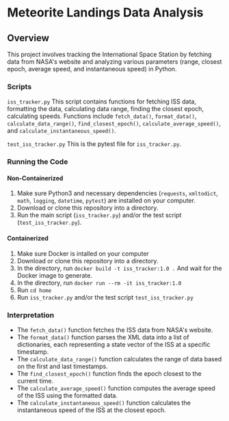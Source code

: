 # Meteorite Landings Data Analysis

## Overview

This project involves tracking the International Space Station by fetching data from NASA's website and analyzing various parameters (range, closest epoch, average speed, and instantaneous speed) in Python.

### Scripts
`iss_tracker.py`
This script contains functions for fetching ISS data, formatting the data, calculating data range, finding the closest epoch, calculating speeds. Functions include `fetch_data()`, `format_data()`, `calculate_data_range()`, `find_closest_epoch()`, `calculate_average_speed()`, and `calculate_instantaneous_speed()`.

`test_iss_tracker.py`
This is the pytest file for `iss_tracker.py`.

### Running the Code
#### Non-Containerized
1. Make sure Python3 and necessary dependencies (`requests`, `xmltodict`, `math`, `logging`, `datetime`, `pytest`) are installed on your computer.
2. Download or clone this repository into a directory.
3. Run the main script (`iss_tracker.py`) and/or the test script (`test_iss_tracker.py`).
#### Containerized
1. Make sure Docker is intalled on your computer
2. Download or clone this repository into a directory.
5. In the directory, run `docker build -t iss_tracker:1.0 .` And wait for the Docker image to generate.
6. In the directory, run `docker run --rm -it iss_tracker:1.0`
7. Run `cd home`
8. Run `iss_tracker.py` and/or the test script `test_iss_tracker.py`

### Interpretation
- The `fetch_data()` function fetches the ISS data from NASA's website.
- The `format_data()` function parses the XML data into a list of dictionaries, each representing a state vector of the ISS at a specific timestamp.
- The `calculate_data_range()` function calculates the range of data based on the first and last timestamps.
- The `find_closest_epoch()` function finds the epoch closest to the current time.
- The `calculate_average_speed()` function computes the average speed of the ISS using the formatted data.
- The `calculate_instantaneous_speed()` function calculates the instantaneous speed of the ISS at the closest epoch.